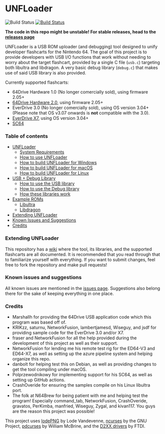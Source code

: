 # UNFLoader
![Build Status](https://github.com/buu342/N64-UNFLoader/actions/workflows/build.yml/badge.svg) [![Build Status](https://dev.azure.com/buu342/buu342/_apis/build/status/buu342.N64-UNFLoader?branchName=master)](https://dev.azure.com/buu342/buu342/_build/latest?definitionId=1&branchName=master)

**The code in this repo might be unstable! For stable releases, head to the [releases page](https://github.com/buu342/N64-UNFLoader/releases)**

UNFLoader is a USB ROM uploader (and debugging) tool designed to unify developer flashcarts for the Nintendo 64. The goal of this project is to provide developers with USB I/O functions that work without needing to worry about the target flashcart, provided by a single C file (`usb.c`) targeting both libultra and libdragon. A very basic debug library (`debug.c`) that makes use of said USB library is also provided.

Currently supported flashcarts:
* 64Drive Hardware 1.0 (No longer comercially sold), using firmware 2.05+ 
* [64Drive Hardware 2.0](http://64drive.retroactive.be/), using firmware 2.05+
* EverDrive 3.0 (No longer comercially sold), using OS version 3.04+ (Please note that OS v3.07 onwards is **not** compatible with the 3.0).
* [EverDrive X7](https://krikzz.com/store/home/55-everdrive-64-x7.html), using OS version 3.04+
* [SC64](https://github.com/Polprzewodnikowy/SummerCollection)


### Table of contents
* [UNFLoader](UNFLoader/README.md)
    - [System Requirements](UNFLoader/README.md#system-requirements)
    - [How to use UNFLoader](UNFLoader/README.md#how-to-use-unfloader)
    - [How to build UNFLoader for Windows](UNFLoader/README.md#how-to-build-unfloader-for-windows)
    - [How to build UNFLoader for macOS](UNFLoader/README.md#how-to-build-unfloader-for-macOS)
    - [How to build UNFLoader for Linux](UNFLoader/README.md#how-to-build-unfloader-for-linux)
* [USB + Debug Library](USB%2BDebug%20Library/README.md)
    - [How to use the USB library](USB%2BDebug%20Library/README.md#how-to-use-the-usb-library)
    - [How to use the Debug library](USB%2BDebug%20Library/README.md#how-to-use-the-debug-library)
    - [How these libraries work](USB%2BDebug%20Library/README.md#how-these-libraries-work)
* [Example ROMs](Examples/README.md)
    - [Libultra](Examples/Libultra/README.md#libultra-examples)
    - [Libdragon](Examples/Libdragon/README.md#libdragon-examples)
* [Extending UNFLoader](#extending-unfloader)
* [Known Issues and Suggestions](#known-issues-and-suggestions)
* [Credits](#credits)


### Extending UNFLoader

This repository has a [wiki](https://github.com/buu342/N64-UNFLoader/wiki) where the tool, its libraries, and the supported flashcarts are all documented. It is recommended that you read through that to familiarize yourself with everything. If you want to submit changes, feel free to fork the repository and make pull requests!


### Known issues and suggestions

All known issues are mentioned in the [issues page](https://github.com/buu342/N64-UNFLoader/issues). Suggestions also belong there for the sake of keeping everything in one place.


### Credits
* Marshallh for providing the 64Drive USB application code which this program was based off of.
* KRIKzz, saturnu, NetworkFusion, lambertjamesd, Wiseguy, and jsdf for providing sample code for the EverDrive 3.0 and/or X7.
* fraser and NetworkFusion for all the help provided during the development of this project as well as their support.
* NetworkFusion for lending me his remote test rig for the ED64-V3 and ED64-X7, as well as setting up the azure pipeline system and helping organize this repo.
* danbolt for helping test this on Debian, as well as providing changes to get the tool compiling under macOS.
* Polprzewodnikowy for implementing support for his SC64, as well as setting up GitHub actions.
* CrashOveride for ensuring the samples compile on his Linux libultra port.
* The folk at N64Brew for being patient with me and helping test the program! Especially command_tab, NetworkFusion, CrashOveride, gravatos, PerKimba, manfried, Wiseguy, Zygal, and kivan117. You guys are the reason this project was possible!



This project uses [lodePNG](https://github.com/lvandeve/lodepng) by Lode Vandevenne, [ncurses](https://invisible-island.net/ncurses/) by the GNU Project, [pdcurses](https://github.com/wmcbrine/PDCurses) by William McBrine, and the [D2XX drivers](https://www.ftdichip.com/Drivers/D2XX.htm) by FTDI.
